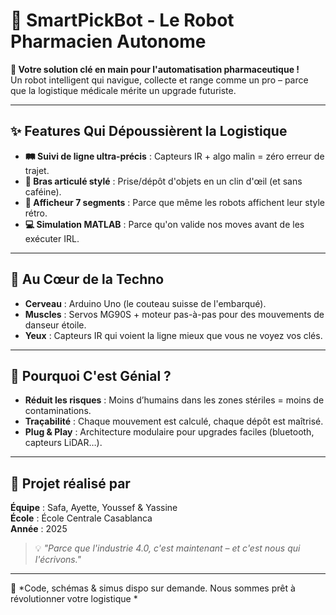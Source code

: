 # 🤖 SmartPickBot - Le Robot Pharmacien Autonome  

**🚀 Votre solution clé en main pour l'automatisation pharmaceutique !**  
Un robot intelligent qui navigue, collecte et range comme un pro – parce que la logistique médicale mérite un upgrade futuriste.  

---

## ✨ Features Qui Dépoussièrent la Logistique  

- **🛤️ Suivi de ligne ultra-précis** : Capteurs IR + algo malin = zéro erreur de trajet.  
- **🤖 Bras articulé stylé** : Prise/dépôt d'objets en un clin d'œil (et sans caféine).  
- **🔢 Afficheur 7 segments** : Parce que même les robots affichent leur style rétro.  
- **💻 Simulation MATLAB** : Parce qu'on valide nos moves avant de les exécuter IRL.  

---

## 🧠 Au Cœur de la Techno  
- **Cerveau** : Arduino Uno (le couteau suisse de l'embarqué).  
- **Muscles** : Servos MG90S + moteur pas-à-pas pour des mouvements de danseur étoile.  
- **Yeux** : Capteurs IR qui voient la ligne mieux que vous ne voyez vos clés.  

---

## 🎯 Pourquoi C'est Génial ?  
- **Réduit les risques** : Moins d’humains dans les zones stériles = moins de contaminations.  
- **Traçabilité** : Chaque mouvement est calculé, chaque dépôt est maîtrisé.  
- **Plug & Play** : Architecture modulaire pour upgrades faciles (bluetooth, capteurs LiDAR…).  

---

## 📅 Projet réalisé par  
**Équipe** : Safa, Ayette, Youssef & Yassine  
**École** : École Centrale Casablanca  
**Année** : 2025  

> 💡 *"Parce que l'industrie 4.0, c'est maintenant – et c'est nous qui l'écrivons."*  

---

🔗 *Code, schémas & simus dispo sur demande. Nous sommes prêt à révolutionner votre logistique *  